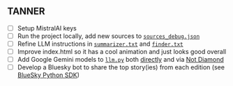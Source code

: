 ## TANNER
- [ ] Setup MistralAI keys
- [ ] Run the project locally, add new sources to [```sources_debug.json```](./config/sources_debug.json)
- [ ] Refine LLM instructions in [```summarizer.txt```](./config/summarizer.txt) and [```finder.txt```](./config/finder.txt)
- [ ] Improve index.html so it has a cool animation and just looks good overall
- [ ] Add Google Gemini models to [```llm.py```](./utils/llm.py) both [directly](https://ai.google.dev/api/python/google/generativeai) and via [Not Diamond](https://notdiamond.readme.io/v1.1/docs/supported-models)
- [ ] Develop a Bluesky bot to share the top story(ies) from each edition (see [BlueSky Python SDK](https://atproto.blue/en/latest/))
